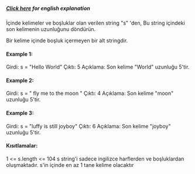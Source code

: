 ##### [Click here](https://github.com/ErdalNayir/algorithms-with-leetcode/blob/main/058%20Length%20of%20Last%20Word/README.en.md) for english explanation

İçinde kelimeler ve boşluklar olan verilen string "s" 'den, Bu string içindeki son kelimenin uzunluğunu döndürün.

Bir kelime içinde boşluk içermeyen bir alt stringdir.


 

#### Example 1:

Girdi: s = "Hello World"
Çıktı: 5
Açıklama: Son kelime "World" uzunluğu 5'tir.
#### Example 2:

Girdi: s = "   fly me   to   the moon  "
Çıktı: 4
Açıklama: Son kelime "moon" uzunluğu 5'tir.
#### Example 3:

Girdi: s = "luffy is still joyboy"
Çıktı: 6
Açıklama: Son kelime "joyboy" uzunluğu 5'tir.
 

#### Kısıtlamalar:

1 <= s.length <= 104
s string'i sadece ingilizce harflerden ve boşluklardan oluşmaktadır.
s'in içinde en az 1 tane kelime olacaktır
